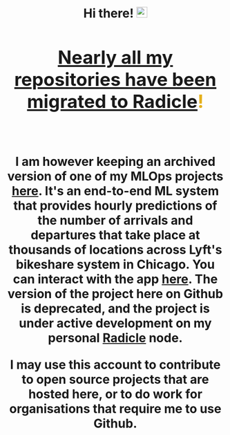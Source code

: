 <h1 align="center">Hi there! <img src="https://media.giphy.com/media/hvRJCLFzcasrR4ia7z/giphy.gif" width="25px"> <a href="https://nogithub.codeberg.page">
</br>

<h2 style="color: #e5b01c" align="center">Nearly all my repositories have been migrated to Radicle</a>!</h2>
</br>

I am however keeping an archived version of one of my MLOps projects [here](https://github.com/kobinabrandon/Hourly-Divvy-Trip-Predictor). It's an end-to-end ML system that provides hourly predictions of the number of arrivals and departures that take place at thousands of locations across Lyft's bikeshare system in Chicago. You can interact with the app [here](https://melodious-wisdom-production-2431.up.railway.app/). The version of the project here on Github is deprecated, and the project is under active development on my personal [Radicle](radicle.xyz) node.

I may use this account to contribute to open source projects that are hosted here, or to do work for organisations that require me to use Github. 

